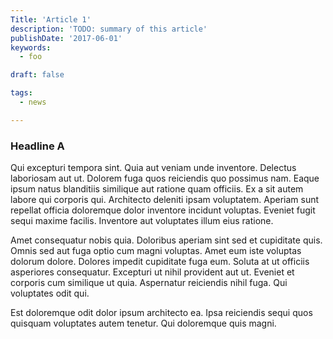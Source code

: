 ```yaml
---
Title: 'Article 1'
description: 'TODO: summary of this article'
publishDate: '2017-06-01'
keywords:
  - foo

draft: false

tags:
  - news

---
```



### Headline A

Qui excepturi tempora sint. Quia aut veniam unde inventore. Delectus laboriosam aut ut. Dolorem fuga quos reiciendis quo possimus nam. Eaque ipsum natus blanditiis similique aut ratione quam officiis.
Ex a sit autem labore qui corporis qui. Architecto deleniti ipsam voluptatem. Aperiam sunt repellat officia doloremque dolor inventore incidunt voluptas. Eveniet fugit sequi maxime facilis. Inventore aut voluptates illum eius ratione.

Amet consequatur nobis quia. Doloribus aperiam sint sed et cupiditate quis. Omnis sed aut fuga optio cum magni voluptas. Amet eum iste voluptas dolorum dolore. Dolores impedit cupiditate fuga eum. Soluta at ut officiis asperiores consequatur.
Excepturi ut nihil provident aut ut. Eveniet et corporis cum similique ut quia. Aspernatur reiciendis nihil fuga. Qui voluptates odit qui.

Est doloremque odit dolor ipsum architecto ea. Ipsa reiciendis sequi quos quisquam voluptates autem tenetur. Qui doloremque quis magni.
